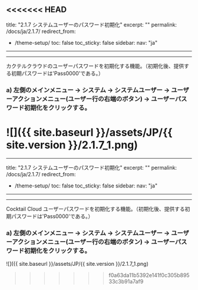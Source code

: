 <<<<<<< HEAD
---
title: "2.1.7 システムユーザーのパスワード初期化"
excerpt: ""
permalink: /docs/ja/2.1.7/
redirect_from:
  - /theme-setup/
toc: false
toc_sticky: false
sidebar:
  nav: "ja"
---

---

カクテルクラウドのユーザーパスワードを初期化する機能。（初期化後、提供する初期パスワードは'Pass0000'である。）

### a\)  左側のメインメニュー → システム → システムユーザー → ユーザーアクションメニュー(ユーザー行の右端のボタン) → ユーザーパスワード初期化をクリックする。
![]({{ site.baseurl }}/assets/JP/{{ site.version }}/2.1.7_1.png)
=======
---
title: "2.1.7 システムユーザーのパスワード初期化"
excerpt: ""
permalink: /docs/ja/2.1.7/
redirect_from:
  - /theme-setup/
toc: false
toc_sticky: false
sidebar:
  nav: "ja"
---

---

Cocktail Cloud ユーザーパスワードを初期化する機能。（初期化後、提供する初期パスワードは'Pass0000'である。）

### a\)  左側のメインメニュー → システム → システムユーザー → ユーザーアクションメニュー(ユーザー行の右端のボタン) → ユーザーパスワード初期化をクリックする。
![]({{ site.baseurl }}/assets/JP/{{ site.version }}/2.1.7_1.png)
>>>>>>> f0a63da11b5392e141f0c305b89533c3b91a7af9
